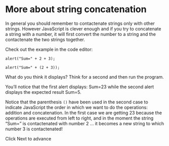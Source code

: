 # More about string concatenation

In general you should remember to contactenate strings only with other strings. However JavaScript is clever enough and if you try to concatenate a string with a number, it will first convert the number to a string and the contactenate the two strings together.

Check out the example in the code editor:

```
alert("Sum=" + 2 + 3);

alert("Sum=" + (2 + 3));
```

What do you think it displays? Think for a second and then run the program.

You’ll notice that the first alert displays: Sum=23 while the second alert displays the expected result Sum=5.

Notice that the parenthesis `()` have been used in the second case to indicate JavaScript the order in which we want to do the operations: addition and concatenation. In the first case we are getting 23 because the operations are executed from left to right, and in the moment the string “Sum=” is contactenated with number 2 ... it becomes a new string to which number 3 is contactenated!

Click Next to advance
